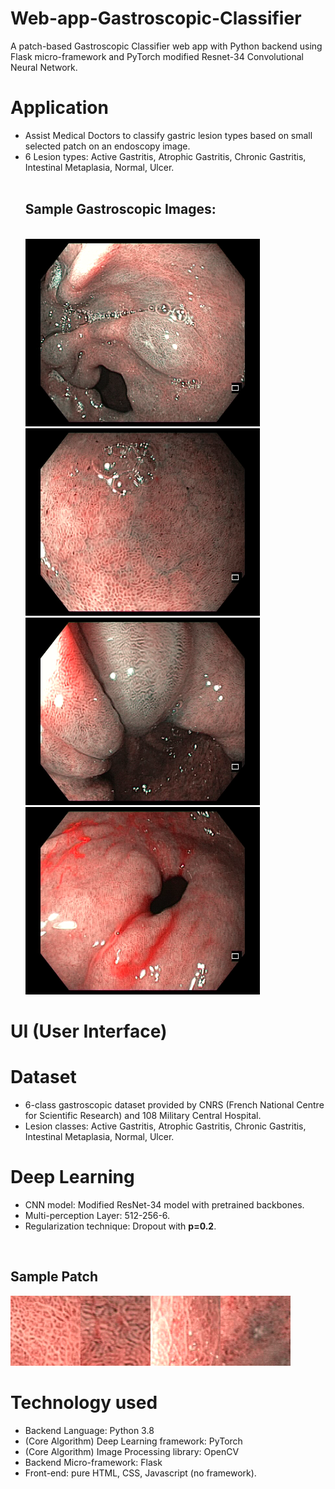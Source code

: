 # Web-app-Gastroscopic-Classifier
A patch-based Gastroscopic Classifier web app with Python backend using Flask micro-framework and PyTorch modified Resnet-34 Convolutional Neural Network.

# Application
* Assist Medical Doctors to classify gastric lesion types based on small selected patch on an endoscopy image.
* 6 Lesion types: Active Gastritis, Atrophic Gastritis, Chronic Gastritis, Intestinal Metaplasia, Normal, Ulcer.
<br><br><h2>Sample Gastroscopic Images:</h2> <br>
<img src="/static/sample_images/7.png" height="300"> <img src="/static/sample_images/2.png" height="300">
<img src="/static/sample_images/12.png" height="300"> <img src="/static/sample_images/1.png" height="300">

# UI (User Interface)

# Dataset
* 6-class gastroscopic dataset provided by CNRS (French National Centre for Scientific Research) and 108 Military Central Hospital.
* Lesion classes: Active Gastritis, Atrophic Gastritis, Chronic Gastritis, Intestinal Metaplasia, Normal, Ulcer.

# Deep Learning
* CNN model: Modified ResNet-34 model with pretrained backbones.
* Multi-perception Layer: 512-256-6.
* Regularization technique: Dropout with **p=0.2**.
<br>
<h2>Sample Patch</h2>
<img src="patch1.png" height="112"><img src="patch2.png" height="112"><img src="patch3.png" height="112"><img src="patch4.png" height="112">

# Technology used
* Backend Language: Python 3.8
* (Core Algorithm) Deep Learning framework: PyTorch
* (Core Algorithm) Image Processing library: OpenCV
* Backend Micro-framework: Flask
* Front-end: pure HTML, CSS, Javascript (no framework).
